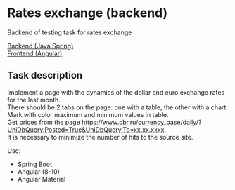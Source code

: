 # Rates exchange (backend)

Backend of testing task for rates exchange

[Backend (Java Spring)](https://github.com/temka1234/test-rates-backend)  
[Frontend (Angular)](https://github.com/temka1234/test-rates-frontend)  

## Task description

Implement a page with the dynamics of the dollar and euro exchange rates for the last month.  
There should be 2 tabs on the page: one with a table, the other with a chart.  
Mark with color maximum and minimum values in table.  
Get prices from the page https://www.cbr.ru/currency_base/daily/?UniDbQuery.Posted=True&UniDbQuery.To=xx.xx.xxxx.  
It is necessary to minimize the number of hits to the source site.  

Use:
* Spring Boot
* Angular (8-10)
* Angular Material
